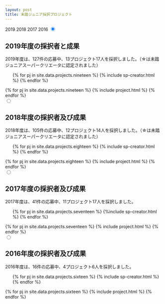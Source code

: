 ```yaml
---
layout: post
title: 未踏ジュニア採択プロジェクト
---
```


<div>
  <label for="nineteen">2019</label>
  <label for="eighteen">2018</label>
  <label for="seventeen">2017</label>
  <label for="sixteen">2016</label>
  <input type="radio" id="nineteen" class="results-radio" name="year" checked>

  <div id="pj-nineteen" class="results-pjs">
    <h2>2019年度の採択者と成果</h2>
    <p>2019年度は、127件の応募中、13プロジェクト17人を採択しました。（☆は未踏ジュニアスーパークリエータに認定されました）</p>
    <ul class="list-none">
      {% for pj in site.data.projects.nineteen %}
        {% include sp-creator.html %}
      {% endfor %}
    </ul>
    <div class="projects flex">
      {% for pj in site.data.projects.nineteen %}
        {% include project.html %}
      {% endfor %}
    </div>
  </div>
  <input type="radio" id="eighteen" class="results-radio" name="year">

  <div id="pj-eighteen" class="results-pjs">
    <h2>2018年度の採択者及び成果</h2>
    <p>2018年度は、105件の応募中、12プロジェクト14人を採択しました。（☆は未踏ジュニアスーパークリエータに認定されました）</p>
    <ul class="list-none">
      {% for pj in site.data.projects.eighteen %}
        {% include sp-creator.html %}
      {% endfor %}
    </ul>
    <div class="projects flex">
      {% for pj in site.data.projects.eighteen %}
        {% include project.html %}
      {% endfor %}
    </div>
  </div>
  <input type="radio" id="seventeen" class="results-radio" name="year">

  <div id="pj-seventeen" class="results-pjs">
    <h2>2017年度の採択者及び成果</h2>
    <p>2017年度は、41件の応募中、11プロジェクト17人を採択しました。</p>
    <ul class="list-none">
      {% for pj in site.data.projects.seventeen %}
        {%include sp-creator.html %}
      {% endfor %}
    </ul>
    <div class="projects flex">
      {% for pj in site.data.projects.seventeen %}
        {% include project.html %}
      {% endfor %}
    </div>
  </div>
  <input type="radio" id="sixteen" class="results-radio" name="year">

  <div id="pj-sixteen" class="results-pjs">
    <h2>2016年度の採択者及び成果</h2>
    <p>2016年度は、16件の応募中、4プロジェクト6人を採択しました。</p>
    <ul class="list-none">
      {% for pj in site.data.projects.sixteen %}
        {% include sp-creator.html %}
      {% endfor %}
    </ul>
    <div class="projects flex">
      {% for pj in site.data.projects.sixteen %}
        {% include project.html %}
      {% endfor %}
    </div>
  </div>
</div>
